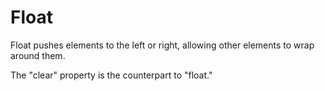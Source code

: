 # Float

Float pushes elements to the left or right, allowing other elements to wrap around them.

The "clear" property is the counterpart to "float."